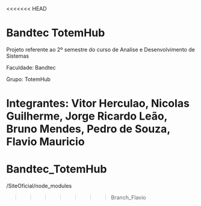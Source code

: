 <<<<<<< HEAD
# Bandtec TotemHub
Projeto referente ao 2º semestre do curso de Analise e Desenvolvimento de Sistemas

Faculdade: Bandtec 

Grupo: TotemHub

Integrantes: Vitor Herculao, Nicolas Guilherme, Jorge Ricardo Leão, Bruno Mendes, Pedro de Souza, Flavio Mauricio
=======
# Bandtec_TotemHub

/SiteOficial/node_modules
>>>>>>> Branch_Flavio
